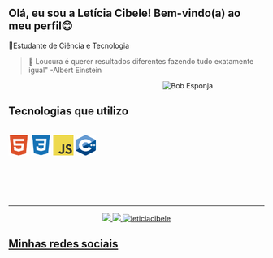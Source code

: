 ## Olá, eu sou a Letícia Cibele! Bem-vindo(a) ao meu perfil😊

📘Estudante de Ciência e Tecnologia
>💭 Loucura é querer resultados diferentes fazendo tudo exatamente igual" -Albert Einstein

<div>
<img align="right" alt="Bob Esponja" width="200" height="200" src="https://media.giphy.com/media/v1.Y2lkPTc5MGI3NjExNjg5MzA3NmEwYTdjOGQ4NzkxNTRjM2FmYzlkMTdjOTJmZDA3NTg5ZCZjdD1n/WoWm8YzFQJg5i/giphy.gif">
</div>

<br />

## Tecnologias que utilizo
<div style="display: inline_block"><br>
<img src="imagens/html.png" align="center" width="40" height="40" alt="logo html">
<img src="imagens/css.png" align="center" width="40" height="40" alt="logo css">
<img src="imagens/js_logo.png" align="center" width="40" height="40" alt="logo JavaScript">
<img src="imagens/c++.png" align="center" width="40" height="40" alt="logo c++">
</div>

<br />
<br />
<br />
<br />
<br />
<hr />

<div align="center">
<a href="https://github.com/lehcibele">
<img src="https://github-readme-stats.vercel.app/api?username=LeticiaCibele&show_icons=true&theme=gruvbox"/>
<img height="100" src="https://github-readme-stats.vercel.app/api/top-langs/?username=leticiacibele&show_icons=true&theme=gruvbox&hide_progress=true&layout=compact"/>
<img src="https://github-readme-streak-stats.herokuapp.com/?user=leticiacibele&show_icons=true&theme=gruvbox" alt="leticiacibele"/>
</div>

## Minhas redes sociais

<div>

</div>